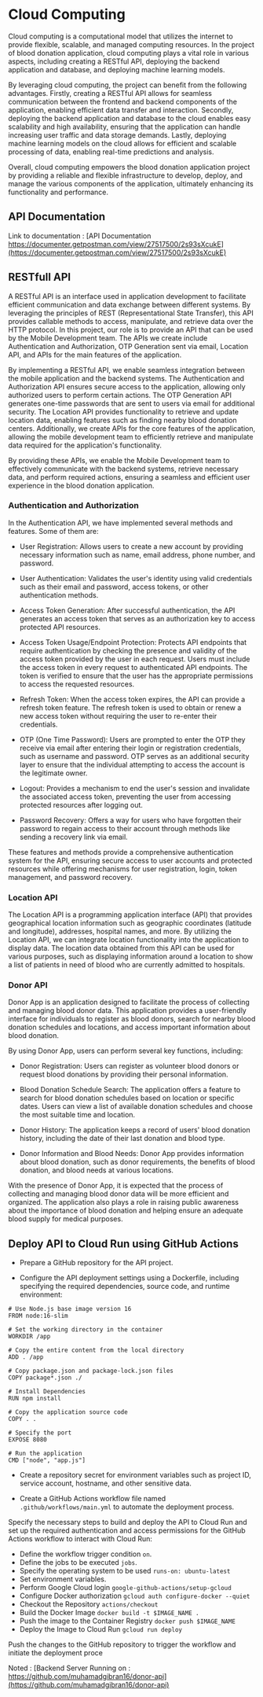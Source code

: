 # Cloud Computing

Cloud computing is a computational model that utilizes the internet to provide flexible, scalable, and managed computing resources. In the project of blood donation application, cloud computing plays a vital role in various aspects, including creating a RESTful API, deploying the backend application and database, and deploying machine learning models.

By leveraging cloud computing, the project can benefit from the following advantages. Firstly, creating a RESTful API allows for seamless communication between the frontend and backend components of the application, enabling efficient data transfer and interaction. Secondly, deploying the backend application and database to the cloud enables easy scalability and high availability, ensuring that the application can handle increasing user traffic and data storage demands. Lastly, deploying machine learning models on the cloud allows for efficient and scalable processing of data, enabling real-time predictions and analysis.

Overall, cloud computing empowers the blood donation application project by providing a reliable and flexible infrastructure to develop, deploy, and manage the various components of the application, ultimately enhancing its functionality and performance.

## API Documentation

Link to documentation : [API Documentation https://documenter.getpostman.com/view/27517500/2s93sXcukE](https://documenter.getpostman.com/view/27517500/2s93sXcukE)

## RESTfull API

A RESTful API is an interface used in application development to facilitate efficient communication and data exchange between different systems. By leveraging the principles of REST (Representational State Transfer), this API provides callable methods to access, manipulate, and retrieve data over the HTTP protocol. In this project, our role is to provide an API that can be used by the Mobile Development team. The APIs we create include Authentication and Authorization, OTP Generation sent via email, Location API, and APIs for the main features of the application.

By implementing a RESTful API, we enable seamless integration between the mobile application and the backend systems. The Authentication and Authorization API ensures secure access to the application, allowing only authorized users to perform certain actions. The OTP Generation API generates one-time passwords that are sent to users via email for additional security. The Location API provides functionality to retrieve and update location data, enabling features such as finding nearby blood donation centers. Additionally, we create APIs for the core features of the application, allowing the mobile development team to efficiently retrieve and manipulate data required for the application's functionality.

By providing these APIs, we enable the Mobile Development team to effectively communicate with the backend systems, retrieve necessary data, and perform required actions, ensuring a seamless and efficient user experience in the blood donation application.

### Authentication and Authorization

In the Authentication API, we have implemented several methods and features. Some of them are:

- User Registration: Allows users to create a new account by providing necessary information such as name, email address, phone number, and password.

- User Authentication: Validates the user's identity using valid credentials such as their email and password, access tokens, or other authentication methods.

- Access Token Generation: After successful authentication, the API generates an access token that serves as an authorization key to access protected API resources.

- Access Token Usage/Endpoint Protection: Protects API endpoints that require authentication by checking the presence and validity of the access token provided by the user in each request. Users must include the access token in every request to authenticated API endpoints. The token is verified to ensure that the user has the appropriate permissions to access the requested resources.

- Refresh Token: When the access token expires, the API can provide a refresh token feature. The refresh token is used to obtain or renew a new access token without requiring the user to re-enter their credentials.
  
- OTP (One Time Password): Users are prompted to enter the OTP they receive via email after entering their login or registration credentials, such as username and password. OTP serves as an additional security layer to ensure that the individual attempting to access the account is the legitimate owner.
  
- Logout: Provides a mechanism to end the user's session and invalidate the associated access token, preventing the user from accessing protected resources after logging out.

- Password Recovery: Offers a way for users who have forgotten their password to regain access to their account through methods like sending a recovery link via email.

These features and methods provide a comprehensive authentication system for the API, ensuring secure access to user accounts and protected resources while offering mechanisms for user registration, login, token management, and password recovery.

### Location API

The Location API is a programming application interface (API) that provides geographical location information such as geographic coordinates (latitude and longitude), addresses, hospital names, and more. By utilizing the Location API, we can integrate location functionality into the application to display data. The location data obtained from this API can be used for various purposes, such as displaying information around a location to show a list of patients in need of blood who are currently admitted to hospitals.

### Donor API

Donor App is an application designed to facilitate the process of collecting and managing blood donor data. This application provides a user-friendly interface for individuals to register as blood donors, search for nearby blood donation schedules and locations, and access important information about blood donation.

By using Donor App, users can perform several key functions, including:

- Donor Registration: Users can register as volunteer blood donors or request blood donations by providing their personal information.

- Blood Donation Schedule Search: The application offers a feature to search for blood donation schedules based on location or specific dates. Users can view a list of available donation schedules and choose the most suitable time and location.

- Donor History: The application keeps a record of users' blood donation history, including the date of their last donation and blood type.

- Donor Information and Blood Needs: Donor App provides information about blood donation, such as donor requirements, the benefits of blood donation, and blood needs at various locations.

With the presence of Donor App, it is expected that the process of collecting and managing blood donor data will be more efficient and organized. The application also plays a role in raising public awareness about the importance of blood donation and helping ensure an adequate blood supply for medical purposes.

## Deploy API to Cloud Run using GitHub Actions

- Prepare a GitHub repository for the API project.

- Configure the API deployment settings using a Dockerfile, including specifying the required dependencies, source code, and runtime environment:
```
# Use Node.js base image version 16
FROM node:16-slim

# Set the working directory in the container
WORKDIR /app

# Copy the entire content from the local directory
ADD . /app

# Copy package.json and package-lock.json files
COPY package*.json ./

# Install Dependencies
RUN npm install

# Copy the application source code
COPY . .

# Specify the port
EXPOSE 8080

# Run the application
CMD ["node", "app.js"]
```
- Create a repository secret for environment variables such as project ID, service account, hostname, and other sensitive data.
   
- Create a GitHub Actions workflow file named ```.github/workflows/main.yml``` to automate the deployment process.
   
Specify the necessary steps to build and deploy the API to Cloud Run and set up the required authentication and access permissions for the GitHub Actions workflow to interact with Cloud Run:
- Define the workflow trigger condition ```on```.
- Define the jobs to be executed ```jobs```.
- Specify the operating system to be used ```runs-on: ubuntu-latest```
- Set environment variables.
- Perform Google Cloud login ```google-github-actions/setup-gcloud```
- Configure Docker authorization ```gcloud auth configure-docker --quiet```
- Checkout the Repository ```actions/checkout```
- Build the Docker Image ```docker build -t $IMAGE_NAME .```
- Push the image to the Container Registry ```docker push $IMAGE_NAME```
- Deploy the Image to Cloud Run ```gcloud run deploy```

Push the changes to the GitHub repository to trigger the workflow and initiate the deployment proce

Noted : [Backend Server Running on : https://github.com/muhamadgibran16/donor-api](https://github.com/muhamadgibran16/donor-api)
